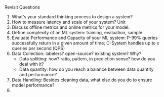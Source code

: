 Revisit Questions
1. What's your standard thinking process to design a system?
2. How to measure latency and scale of your system? Unit
3. Discuss offline metrics and online metrics for your model. 
4. Define complexity of an ML system: training, evaluation, sample. 
5. Evaluate Performance and Capacity of your ML system: P-99% queries successfully return in a given amount of time; C-System handles up to x queries per second (QPS)
6. Data Collection: labelers? open-source? existing system? Why? 
   - Data splitting: how? ratio, pattern, in prediction sense? how do you deal with it? 
   - Data quantity: how do you reach a balance between data quantity and performance? 
8. Data Handling: Besides cleaning data, what else do you do to ensure model performance?
9. 
